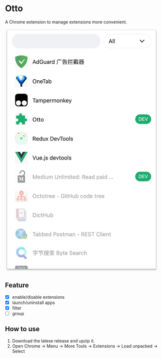 # Otto
A Chrome extension to manage extensions more convenient.

![screenshot](./res/screenshot.jpg)

## Feature
- [x] enable/disable extensions
- [x] launch/uninstall apps
- [x] filter
- [ ] group

## How to use
1. Download the latese release and upzip it.
2. Open Chrome -> Menu -> More Tools -> Extensions -> Load unpacked -> Select 
